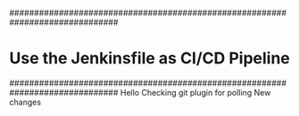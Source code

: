 

##############################################################################
# Use the Jenkinsfile as CI/CD Pipeline
##############################################################################
Hello Checking git plugin for polling
New changes
